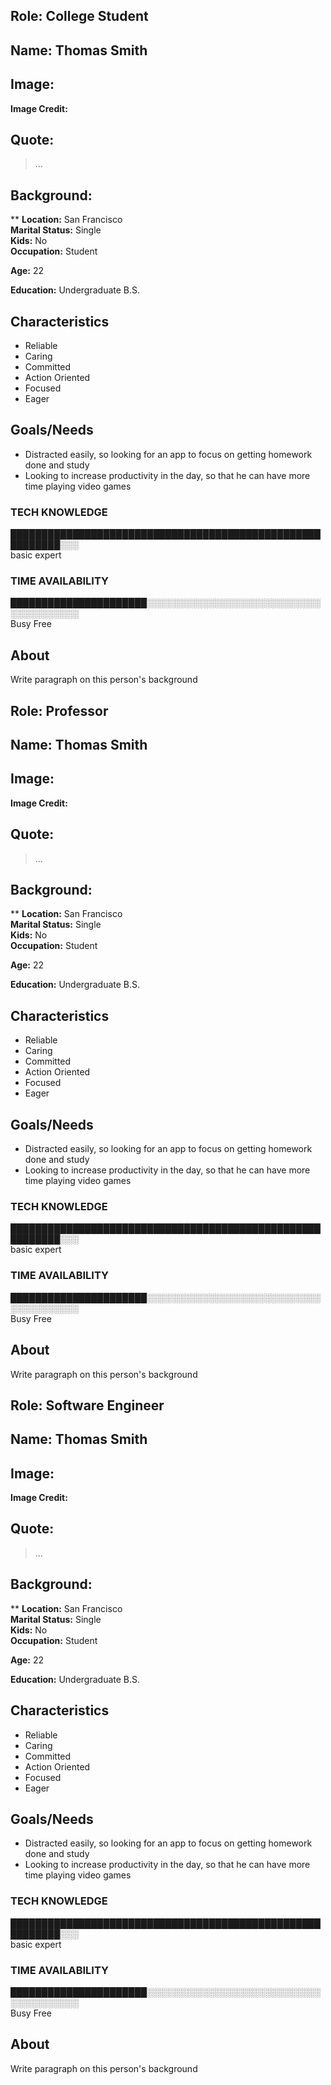 ## Role: College Student

## Name: Thomas Smith

## Image: 
<insert image here>

**Image Credit:**

## Quote:

> ...

## Background:
** 
**Location:** San Francisco<br> 
**Marital Status:** Single<br> 
**Kids:** No<br> 
**Occupation:** Student<br>

**Age:** 22

**Education:** Undergraduate B.S.

## Characteristics
* Reliable
* Caring
* Committed
* Action Oriented
* Focused 
* Eager

## Goals/Needs

* Distracted easily, so looking for an app to focus on getting homework done and study
* Looking to increase productivity in the day, so that he can have more time playing video games


### TECH KNOWLEDGE
██████████████████████████████████████████████████████████░░░<br> 
basic                                                                                                                                               expert

### TIME AVAILABILITY 
██████████████████████░░░░░░░░░░░░░░░░░░░░░░░░░░░░░░░░░░░░░░░<br> 
Busy                                                                                                                   Free

## About

Write paragraph on this person's background



## Role: Professor

## Name: Thomas Smith

## Image: 
<insert image here>

**Image Credit:**

## Quote:

> ...

## Background:
** 
**Location:** San Francisco<br> 
**Marital Status:** Single<br> 
**Kids:** No<br> 
**Occupation:** Student<br>

**Age:** 22

**Education:** Undergraduate B.S.

## Characteristics
* Reliable
* Caring
* Committed
* Action Oriented
* Focused 
* Eager

## Goals/Needs

* Distracted easily, so looking for an app to focus on getting homework done and study
* Looking to increase productivity in the day, so that he can have more time playing video games


### TECH KNOWLEDGE
██████████████████████████████████████████████████████████░░░<br> 
basic                                                                                                                                               expert

### TIME AVAILABILITY 
██████████████████████░░░░░░░░░░░░░░░░░░░░░░░░░░░░░░░░░░░░░░░<br> 
Busy                                                                                                                   Free

## About

Write paragraph on this person's background




## Role: Software Engineer

## Name: Thomas Smith

## Image: 
<insert image here>

**Image Credit:**

## Quote:

> ...

## Background:
** 
**Location:** San Francisco<br> 
**Marital Status:** Single<br> 
**Kids:** No<br> 
**Occupation:** Student<br>

**Age:** 22

**Education:** Undergraduate B.S.

## Characteristics
* Reliable
* Caring
* Committed
* Action Oriented
* Focused 
* Eager

## Goals/Needs

* Distracted easily, so looking for an app to focus on getting homework done and study
* Looking to increase productivity in the day, so that he can have more time playing video games


### TECH KNOWLEDGE
██████████████████████████████████████████████████████████░░░<br> 
basic                                                                                                                                               expert

### TIME AVAILABILITY 
██████████████████████░░░░░░░░░░░░░░░░░░░░░░░░░░░░░░░░░░░░░░░<br> 
Busy                                                                                                                   Free

## About

Write paragraph on this person's background